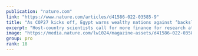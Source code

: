 ```yaml
---
publication: "nature.com"
link: "https://www.nature.com/articles/d41586-022-03585-9"
title: "As COP27 kicks off, Egypt warns wealthy nations against ‘backsliding’"
excerpt: "Host-country scientists call for more finance for research at the start of United Nations climate summit."
image: "https://media.nature.com/lw1024/magazine-assets/d41586-022-03585-9/d41586-022-03585-9_23675110.jpg"
group: pro
rank: 18
---
```

